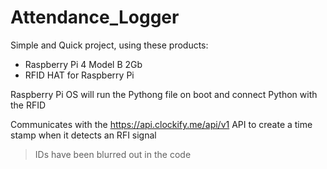 # Attendance_Logger

Simple and Quick project, using these products:
- Raspberry Pi 4 Model B 2Gb
- RFID HAT for Raspberry Pi

Raspberry Pi OS will run the Pythong file on boot and connect Python with the RFID

Communicates with the https://api.clockify.me/api/v1 API to create a time stamp when it detects an RFI signal

> IDs have been blurred out in the code